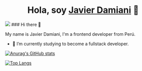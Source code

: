 <div align="center">
<h1 align="center">Hola, soy <a href="https://javierdamiani.com">Javier Damiani</a> 👋</h1>
</div>
<img src="https://i.imgur.com/JFk5lWW.png">
### Hi there 👋

My name is Javier Damiani, I'm a frontend developer from Perú.

- 🔭 I’m currently studying to become a fullstack developer.

[![Anurag's GitHub stats](https://github-readme-stats.vercel.app/api?username=javierdamiani)](https://github.com/anuraghazra/github-readme-stats)

[![Top Langs](https://github-readme-stats.vercel.app/api/top-langs/?username=javierdamiani)](https://github.com/anuraghazra/github-readme-stats)

<!--
**javierdamiani/javierdamiani** is a ✨ _special_ ✨ repository because its `README.md` (this file) appears on your GitHub profile.

Here are some ideas to get you started:


- 🌱 I’m currently learning ...
- 👯 I’m looking to collaborate on ...
- 🤔 I’m looking for help with ...
- 💬 Ask me about ...
- 📫 How to reach me: ...
- 😄 Pronouns: ...
- ⚡ Fun fact: ...
-->
